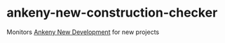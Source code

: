 # ankeny-new-construction-checker

Monitors [Ankeny New Development](https://www.ankenyiowa.gov/our-city/maps/new-development) for new projects
